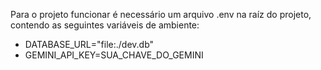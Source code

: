 Para o projeto funcionar é necessário um arquivo .env na raíz do projeto, contendo as seguintes variáveis de ambiente:

- DATABASE_URL="file:./dev.db"
- GEMINI_API_KEY=SUA_CHAVE_DO_GEMINI
